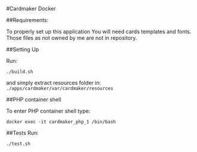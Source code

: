 #Cardmaker Docker

##Requirements:

To properly set up this application You will need cards templates and fonts. Those files as not owned by me are not in repository.

##Setting Up

Run:

```
./build.sh
```

and simply extract resources folder in:
`./apps/cardmaker/var/cardmaker/resources`

##PHP container shell

To enter PHP container shell type:
```
docker exec -it cardmaker_php_1 /bin/bash
```

##Tests
Run:
```
./test.sh
```
 